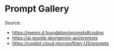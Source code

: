 # Prompt Gallery

Source:

- <https://memo.d.foundation/prompts#coding>
- <https://ai.google.dev/gemini-api/prompts>
- <https://copilot.cloud.microsoft/en-US/prompts>
